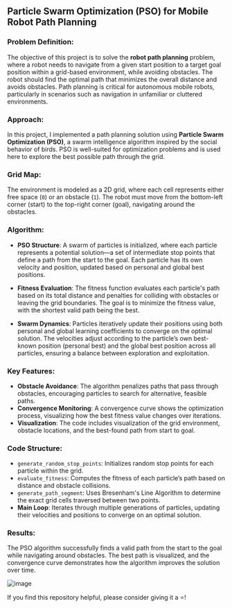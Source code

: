 ## Particle Swarm Optimization (PSO) for Mobile Robot Path Planning

### Problem Definition:
The objective of this project is to solve the **robot path planning** problem, where a robot needs to navigate from a given start position to a target goal position within a grid-based environment, while avoiding obstacles. The robot should find the optimal path that minimizes the overall distance and avoids obstacles. Path planning is critical for autonomous mobile robots, particularly in scenarios such as navigation in unfamiliar or cluttered environments.

### Approach:
In this project, I implemented a path planning solution using **Particle Swarm Optimization (PSO)**, a swarm intelligence algorithm inspired by the social behavior of birds. PSO is well-suited for optimization problems and is used here to explore the best possible path through the grid.

### Grid Map:
The environment is modeled as a 2D grid, where each cell represents either free space (`0`) or an obstacle (`1`). The robot must move from the bottom-left corner (start) to the top-right corner (goal), navigating around the obstacles.

### Algorithm:
- **PSO Structure**: A swarm of particles is initialized, where each particle represents a potential solution—a set of intermediate stop points that define a path from the start to the goal. Each particle has its own velocity and position, updated based on personal and global best positions.
  
- **Fitness Evaluation**: The fitness function evaluates each particle's path based on its total distance and penalties for colliding with obstacles or leaving the grid boundaries. The goal is to minimize the fitness value, with the shortest valid path being the best.

- **Swarm Dynamics**: Particles iteratively update their positions using both personal and global learning coefficients to converge on the optimal solution. The velocities adjust according to the particle’s own best-known position (personal best) and the global best position across all particles, ensuring a balance between exploration and exploitation.

### Key Features:
- **Obstacle Avoidance**: The algorithm penalizes paths that pass through obstacles, encouraging particles to search for alternative, feasible paths.
- **Convergence Monitoring**: A convergence curve shows the optimization process, visualizing how the best fitness value changes over iterations.
- **Visualization**: The code includes visualization of the grid environment, obstacle locations, and the best-found path from start to goal.

### Code Structure:
- `generate_random_stop_points`: Initializes random stop points for each particle within the grid.
- `evaluate_fitness`: Computes the fitness of each particle’s path based on distance and obstacle collisions.
- `generate_path_segment`: Uses Bresenham's Line Algorithm to determine the exact grid cells traversed between two points.
- **Main Loop**: Iterates through multiple generations of particles, updating their velocities and positions to converge on an optimal solution.

### Results:
The PSO algorithm successfully finds a valid path from the start to the goal while navigating around obstacles. The best path is visualized, and the convergence curve demonstrates how the algorithm improves the solution over time.

![image](https://github.com/user-attachments/assets/dd321d4a-3d5d-49c0-b496-d9c10d49a708)



If you find this repository helpful, please consider giving it a ⭐!

